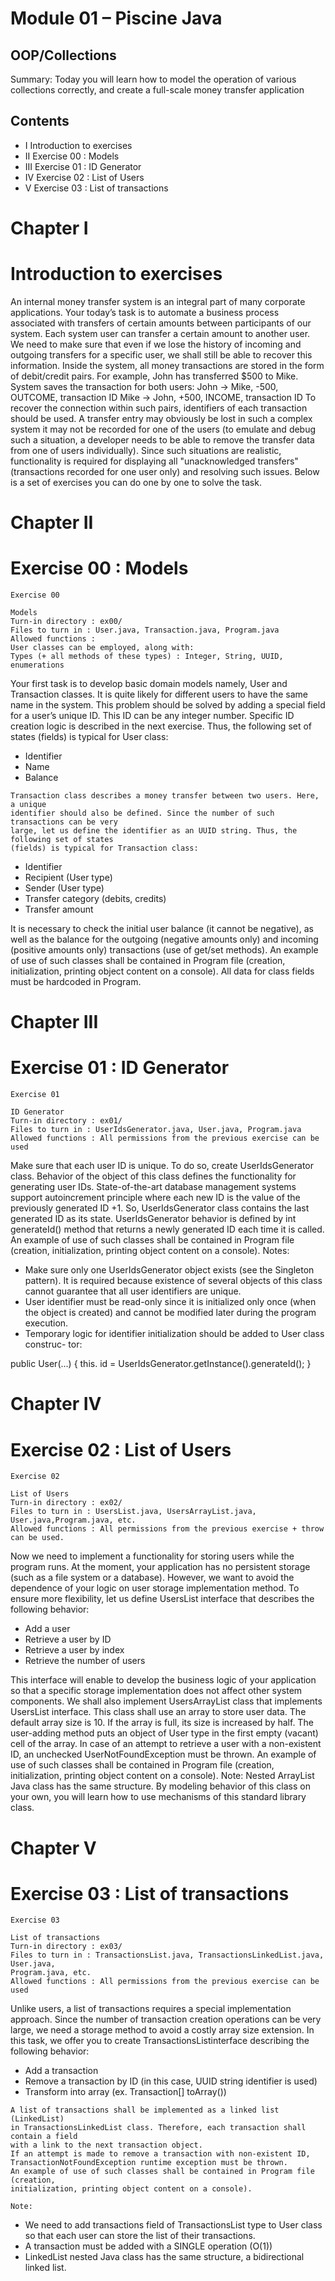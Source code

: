# Module 01 – Piscine Java

## OOP/Collections

Summary: Today you will learn how to model the operation of various collections
correctly, and create a full-scale money transfer application


## Contents

- I Introduction to exercises
- II Exercise 00 : Models
- III Exercise 01 : ID Generator
- IV Exercise 02 : List of Users
- V Exercise 03 : List of transactions


# Chapter I

# Introduction to exercises

An internal money transfer system is an integral part of many corporate applications.
Your today’s task is to automate a business process associated with transfers of certain
amounts between participants of our system.
Each system user can transfer a certain amount to another user. We need to make sure
that even if we lose the history of incoming and outgoing transfers for a specific user, we
shall still be able to recover this information.
Inside the system, all money transactions are stored in the form of debit/credit pairs.
For example, John has transferred \$500 to Mike. System saves the transaction for both
users:
John -> Mike, -500, OUTCOME, transaction ID
Mike -> John, +500, INCOME, transaction ID
To recover the connection within such pairs, identifiers of each transaction should be
used.
A transfer entry may obviously be lost in such a complex system it may not be recorded
for one of the users (to emulate and debug such a situation, a developer needs to be able to
remove the transfer data from one of users individually). Since such situations are realistic,
functionality is required for displaying all "unacknowledged transfers" (transactions recorded
for one user only) and resolving such issues.
Below is a set of exercises you can do one by one to solve the task.


# Chapter II

# Exercise 00 : Models

```
Exercise 00
```
```
Models
Turn-in directory : ex00/
Files to turn in : User.java, Transaction.java, Program.java
Allowed functions :
User classes can be employed, along with:
Types (+ all methods of these types) : Integer, String, UUID, enumerations
```
Your first task is to develop basic domain models namely, User and Transaction classes.
It is quite likely for different users to have the same name in the system. This problem
should be solved by adding a special field for a user’s unique ID. This ID can be any
integer number. Specific ID creation logic is described in the next exercise.
Thus, the following set of states (fields) is typical for User class:

- Identifier
- Name
- Balance

```
Transaction class describes a money transfer between two users. Here, a unique
identifier should also be defined. Since the number of such transactions can be very
large, let us define the identifier as an UUID string. Thus, the following set of states
(fields) is typical for Transaction class:
```
- Identifier
- Recipient (User type)
- Sender (User type)
- Transfer category (debits, credits)
- Transfer amount


It is necessary to check the initial user balance (it cannot be negative), as well as the
balance for the outgoing (negative amounts only) and incoming (positive amounts only)
transactions (use of get/set methods).
An example of use of such classes shall be contained in Program file (creation, initialization,
printing object content on a console). All data for class fields must be hardcoded in
Program.


# Chapter III

# Exercise 01 : ID Generator

```
Exercise 01
```
```
ID Generator
Turn-in directory : ex01/
Files to turn in : UserIdsGenerator.java, User.java, Program.java
Allowed functions : All permissions from the previous exercise can be used
```
Make sure that each user ID is unique. To do so, create UserIdsGenerator class. Behavior
of the object of this class defines the functionality for generating user IDs.
State-of-the-art database management systems support autoincrement principle where
each new ID is the value of the previously generated ID +1.
So, UserIdsGenerator class contains the last generated ID as its state. UserIdsGenerator
behavior is defined by int generateId() method that returns a newly generated ID each
time it is called.
An example of use of such classes shall be contained in Program file (creation, initialization,
printing object content on a console).
Notes:

- Make sure only one UserIdsGenerator object exists (see the Singleton pattern). It
    is required because existence of several objects of this class cannot guarantee that
    all user identifiers are unique.
- User identifier must be read-only since it is initialized only once (when the object
    is created) and cannot be modified later during the program execution.
- Temporary logic for identifier initialization should be added to User class construc-
    tor:

public User(...) {
this. id = UserIdsGenerator.getInstance().generateId();
}


# Chapter IV

# Exercise 02 : List of Users

```
Exercise 02
```
```
List of Users
Turn-in directory : ex02/
Files to turn in : UsersList.java, UsersArrayList.java, User.java,Program.java, etc.
Allowed functions : All permissions from the previous exercise + throw can be used.
```
Now we need to implement a functionality for storing users while the program runs.
At the moment, your application has no persistent storage (such as a file system or
a database). However, we want to avoid the dependence of your logic on user storage
implementation method. To ensure more flexibility, let us define UsersList interface that
describes the following behavior:

- Add a user
- Retrieve a user by ID
- Retrieve a user by index
- Retrieve the number of users

This interface will enable to develop the business logic of your application so that a
specific storage implementation does not affect other system components.
We shall also implement UsersArrayList class that implements UsersList interface.
This class shall use an array to store user data. The default array size is 10. If the array
is full, its size is increased by half. The user-adding method puts an object of User type
in the first empty (vacant) cell of the array.
In case of an attempt to retrieve a user with a non-existent ID, an unchecked UserNotFoundException
must be thrown.
An example of use of such classes shall be contained in Program file (creation, initialization,
printing object content on a console).
Note:
Nested ArrayList<T> Java class has the same structure. By modeling behavior of this
class on your own, you will learn how to use mechanisms of this standard library class.


# Chapter V

# Exercise 03 : List of transactions

```
Exercise 03
```
```
List of transactions
Turn-in directory : ex03/
Files to turn in : TransactionsList.java, TransactionsLinkedList.java, User.java,
Program.java, etc.
Allowed functions : All permissions from the previous exercise can be used
```
Unlike users, a list of transactions requires a special implementation approach. Since the
number of transaction creation operations can be very large, we need a storage method
to avoid a costly array size extension.
In this task, we offer you to create TransactionsListinterface describing the following
behavior:

- Add a transaction
- Remove a transaction by ID (in this case, UUID string identifier is used)
- Transform into array (ex. Transaction[] toArray())

```
A list of transactions shall be implemented as a linked list (LinkedList)
in TransactionsLinkedList class. Therefore, each transaction shall contain a field
with a link to the next transaction object.
If an attempt is made to remove a transaction with non-existent ID,
TransactionNotFoundException runtime exception must be thrown.
An example of use of such classes shall be contained in Program file (creation,
initialization, printing object content on a console).
```
```
Note:
```
- We need to add transactions field of TransactionsList type to User class so that
    each user can store the list of their transactions.
- A transaction must be added with a SINGLE operation (O(1))
- LinkedList<T> nested Java class has the same structure, a bidirectional linked list.

